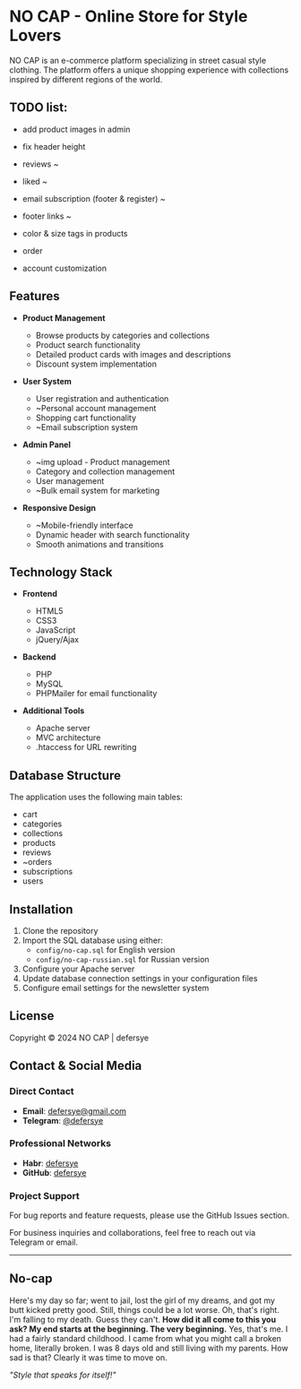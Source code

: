 # NO CAP - Online Store for Style Lovers

NO CAP is an e-commerce platform specializing in street casual style clothing. The platform offers a unique shopping experience with collections inspired by different regions of the world.

## TODO list:

-  add product images in admin

-  fix header height

-  reviews ~

-  liked ~

-  email subscription (footer & register) ~

-  footer links ~

-  color & size tags in products

-  order

-  account customization

## Features

-  **Product Management**

   -  Browse products by categories and collections
   -  Product search functionality
   -  Detailed product cards with images and descriptions
   -  Discount system implementation

-  **User System**

   -  User registration and authentication
   -  ~Personal account management
   -  Shopping cart functionality
   -  ~Email subscription system

-  **Admin Panel**

   -  ~img upload - Product management
   -  Category and collection management
   -  User management
   -  ~Bulk email system for marketing

-  **Responsive Design**
   -  ~Mobile-friendly interface
   -  Dynamic header with search functionality
   -  Smooth animations and transitions

## Technology Stack

-  **Frontend**

   -  HTML5
   -  CSS3
   -  JavaScript
   -  jQuery/Ajax

-  **Backend**

   -  PHP
   -  MySQL
   -  PHPMailer for email functionality

-  **Additional Tools**
   -  Apache server
   -  MVC architecture
   -  .htaccess for URL rewriting

## Database Structure

The application uses the following main tables:

-  cart
-  categories
-  collections
-  products
-  reviews
-  ~orders
-  subscriptions
-  users

## Installation

1. Clone the repository
2. Import the SQL database using either:
   -  `config/no-cap.sql` for English version
   -  `config/no-cap-russian.sql` for Russian version
3. Configure your Apache server
4. Update database connection settings in your configuration files
5. Configure email settings for the newsletter system

## License

Copyright © 2024 NO CAP | defersye

## Contact & Social Media

### Direct Contact

-  **Email**: defersye@gmail.com
-  **Telegram**: [@defersye](https://t.me/defersye)

### Professional Networks

-  **Habr**: [defersye](https://habr.com/ru/users/defersye/)
-  **GitHub**: [defersye](https://github.com/defersye)

### Project Support

For bug reports and feature requests, please use the GitHub Issues section.

For business inquiries and collaborations, feel free to reach out via Telegram or email.

---

## No-cap

Here's my day so far; went to jail, lost the girl of my dreams, and got my butt kicked pretty good. Still, things could be a lot worse. Oh, that's right. I'm falling to my death. Guess they can't. <b>How did it all come to this you ask? My end starts at the beginning. The very beginning.</b> Yes, that's me. I had a fairly standard childhood. I came from what you might call a broken home, literally broken. I was 8 days old and still living with my parents. How sad is that? Clearly it was time to move on.

_"Style that speaks for itself!"_
